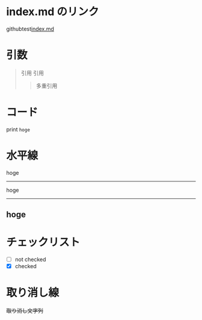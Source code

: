 # index.md のリンク

githubtest[index.md](./index.md)

# 引数

> 引用
> 引用
>
> > 多重引用

# コード

print `hoge`

# 水平線

hoge

---

hoge

---

## hoge

# チェックリスト

- [ ] not checked
- [x] checked

# 取り消し線

~~取り消し文字列~~
